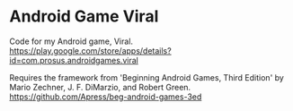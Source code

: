 # Android Game Viral
Code for my Android game, Viral.
https://play.google.com/store/apps/details?id=com.prosus.androidgames.viral

Requires the framework from 'Beginning Android Games, Third Edition' by Mario Zechner, J. F. DiMarzio, and Robert Green.
https://github.com/Apress/beg-android-games-3ed
